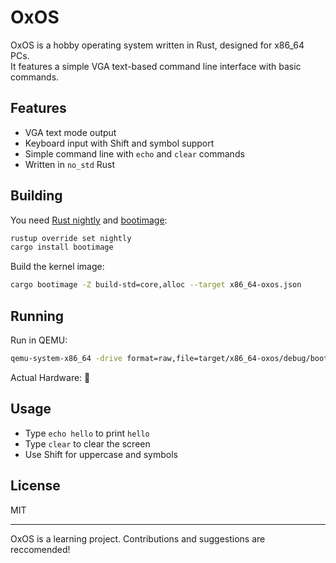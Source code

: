 # OxOS

OxOS is a hobby operating system written in Rust, designed for x86_64 PCs.  
It features a simple VGA text-based command line interface with basic commands.

## Features

- VGA text mode output
- Keyboard input with Shift and symbol support
- Simple command line with `echo` and `clear` commands
- Written in `no_std` Rust

## Building

You need [Rust nightly](https://rustup.rs/) and [bootimage](https://github.com/rust-osdev/bootimage):

```sh
rustup override set nightly
cargo install bootimage
```

Build the kernel image:

```sh
cargo bootimage -Z build-std=core,alloc --target x86_64-oxos.json
```

## Running

Run in QEMU:

```sh
qemu-system-x86_64 -drive format=raw,file=target/x86_64-oxos/debug/bootimage-oxos.bin
```

Actual Hardware:
🤷

## Usage

- Type `echo hello` to print `hello`
- Type `clear` to clear the screen
- Use Shift for uppercase and symbols

## License

MIT

---
OxOS is a learning project. Contributions and suggestions are reccomended!
